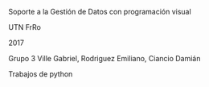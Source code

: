﻿Soporte a la Gestión de Datos con programación visual

UTN FrRo

2017

Grupo 3
  Ville Gabriel,
  Rodriguez Emiliano,
  Ciancio Damián

Trabajos de python
